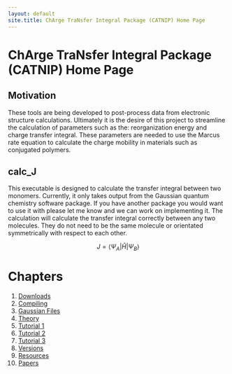 ```yaml
---
layout: default
site.title: ChArge TraNsfer Integral Package (CATNIP) Home Page
---
```


# ChArge TraNsfer Integral Package (CATNIP) Home Page

## Motivation

These tools are being developed to post-process data from electronic structure calculations. Ultimately it is the desire of this project to streamline the calculation of parameters such as the: reorganization energy and charge transfer integral. These parameters are needed to use the Marcus rate equation to calculate the charge mobility in materials such as conjugated polymers. 

## calc_J

This executable is designed to calculate the transfer integral between two monomers. Currently, it only takes output from the Gaussian quantum chemistry software package. If you have another package you would want to use it with please let me know and we can work on implementing it. The calculation will calculate the transfer integral correctly between any two molecules. They do not need to be the same molecule or orientated symmetrically with respect to each other.

<script type="text/x-mathjax-config">
  MathJax.Hub.Config({
    extensions: [
      "MathMenu.js",
      "MathZoom.js",
      "AssistiveMML.js",
      "a11y/accessibility-menu.js"
    ],
    jax: ["input/TeX", "output/CommonHTML"],
    TeX: {
      extensions: [
        "AMSmath.js",
        "AMSsymbols.js",
        "noErrors.js",
        "noUndefined.js",
      ]
    }
  });
</script>



<script type="text/javascript" async
  src="https://cdnjs.cloudflare.com/ajax/libs/mathjax/2.7.5/MathJax.js?config=TeX-MML-AM_CHTML">
</script>

$$ J = \langle \Psi_A | \hat{H} | \Psi_B \rangle $$

# Chapters

1. [Downloads](./catnip_downloads.html)
2. [Compiling](./catnip_compile.html)
3. [Gaussian Files](./catnip_gaussian_files.html)
4. [Theory](./catnip_theory.html)
5. [Tutorial 1](./catnip_tutorial1.html)
6. [Tutorial 2](./catnip_tutorial2.html)
7. [Tutorial 3](./catnip_tutorial3.html)
8. [Versions](./catnip_versions.html)
9. [Resources](./catnip_resources.html)
10. [Papers](./catnip_papers.html)

